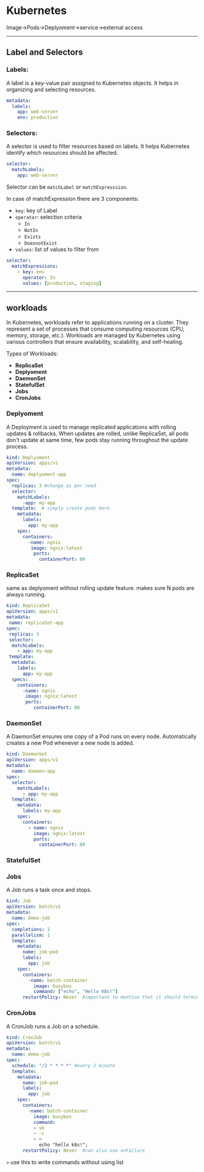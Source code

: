 # Kubernetes

Image->Pods->Deplyoment->service->external access

---
## Label and Selectors

### Labels:
A label is a key-value pair assigned to Kubernetes objects.
It helps in organizing and selecting resources.
```yaml
metadata:
  labels:
    app: web-server
    env: production
```
### Selectors:
A selector is used to filter resources based on labels.
It helps Kubernetes identify which resources should be affected.
```yaml
selector:
  matchLabels:
    app: web-server
```
Selector can be `matchLabel` or `matchExpresssion`.

In case of matchExpression there are 3 components:
- `key`: key of Label
- `operator`: selection criteria
  - `In`
  - `NotIn`
  - `Exists`
  - `DoesnotExist`
- `values`: list of values to filter from
  
```yaml
selector:
  matchExpressions:
    - key: env
      operator: In
      values: [production, staging]
```
---
## workloads
In Kubernetes, workloads refer to applications running on a cluster. They represent a set of processes that consume computing resources (CPU, memory, storage, etc.). Workloads are managed by Kubernetes using various controllers that ensure availability, scalability, and self-healing.

Types of Workloads:
- **ReplicaSet**
- **Deplyoment**
- **DaemonSet**
- **StatefulSet**
- **Jobs**
- **CronJobs**

### Deplyoment
A Deployment is used to manage replicated applications with rolling updates & rollbacks.
When updates are rolled, unlike ReplicaSet, all pods don't update at same time, few pods stay running throughout the update process.
```yaml
kind: Deplyoment
apiVersion: apps/v1
metadata:
  name: deplyoment-app
spec:
  replicas: 3 #change as per need
  selector:
    matchLabels:
      -app: my-app
  template:  # simply create pods here
    metadata:
      labels:
        app: my-app
    spec:
      containers:
        -name: ngnix
         image: ngnix:latest
          ports:
            containerPort: 80
```
### ReplicaSet
same as deplyoment without rolling update feature. makes sure N pods are always running.
```yaml
kind: ReplicaSet
apiVersion: apps/v1
metadata:
 name: replicaSet-app
spec:
 replicas: 3
 selector:
  matchLabels:
    - app: my-app
 template:
  metadata:
    labels:
      app: my-app
  specs:
    containers:
      -name: ngnix
       image: ngnix:latest
       ports:
          containerPort: 80
```
### DaemonSet
A DaemonSet ensures one copy of a Pod runs on every node. Automatically creates a new Pod whenever a new node is added.
```yaml
kind: DaemonSet
apiVersion: apps/v1
metadata:
  name: daemon-app
spec:
  selector:
    matchLabels:
      - app: my-app
  template:
    metadata:
      labels: my-app
    spec:
      containers:
        - name: ngnix
          image: ngnix:latest
          ports:
            containerPort: 80

```
### StatefulSet

### Jobs
A Job runs a task once and stops.
```yaml
kind: Job
apiVersion: batch/v1
metadata:
  name: demo-job
spec:
  completions: 1
  parallelism: 1
  template:
    metadata:
      name: job-pod
      labels:
        app: job
    spec:
      containers:
        -name: batch-container
          image: busybox
          command: ["echo", "Hello K8s!"]
      restartPolicy: Never  #important to mention that it should terminate once completed
```
### CronJobs
A CronJob runs a Job on a schedule.
```yaml
kind: CronJob
apiVersion: batch/v1
metadata:
  name: demo-job
spec:
  schedule: "/2 * * * *" #every 2 minute 
  template:
    metadata:
      name: job-pod
      labels:
        app: job
    spec:
      containers:
        -name: batch-container
          image: busybox
          command:
          - sh
          - -c
          - >
            echo "hello k8s!";
      restartPolicy: Never  #can also use onFailure
```

`>` use this to write commands without using list 


